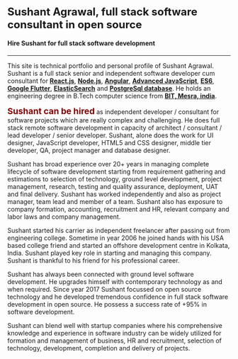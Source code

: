 # Sushant Agrawal, full stack software consultant in open source 
#### Hire Sushant for full stack software development
---

This site is technical portfolio and personal profile of Sushant Agrawal. Sushant is a full stack senior and independent software developer cum consultant for <a target='_blank' href = 'https://reactjs.org'>React.js</a>, <a href = 'https://nodejs.org' target='_blank'>Node.js</a>, <a target='_blank' href='https://angularjs.org/'>Angular</a>, <a target='_blank' href='https://www.javascript.com/'>Advanced JavaScript</a>, <a target='_blank' href='http://es6-features.org/#Constants'>ES6</a>, <a target='_blank' href='https://flutter.dev/'>Google Flutter</a>, <a target='_blank' href='https://www.elastic.co/'>ElasticSearch</a> and <a target='_blank' href = 'https://www.postgresql.org/'>PostgreSql database</a>. He holds an engineering degree in B.Tech computer science from <a target='_blank' href='https://www.bitmesra.ac.in/'>BIT, Mesra, india</a>. 

<h2>Sushant can be hired</h2> as independent developer / consultant for software projects which are really complex and challenging. He does full stack remote software development in capacity of architect / consultant / lead developer / senior developer. Sushant, alone does the work for UI designer, JavaScript developer, HTML5 and CSS designer, middle tier developer, QA, project manager and database designer.

Sushant has broad experience over 20+ years in managing complete lifecycle of software development starting from requirement gathering and estimations to selection of technology, ground level development, project management, research, testing and quality assurance, deployment, UAT and final delivery. Sushant has worked independently and also as project manager, team lead and member of a team. Sushant also has exposure to company formation, accounting, recruitment and HR, relevant company and labor laws and company management.

Sushant started his carrier as independent freelancer after passing out from engineering college. Sometime in year 2006 he joined hands with his USA based college friend and started an offshore development centre in Kolkata, India. Sushant played key role in starting and managing this company. Sushant is thankful to his friend for his professional career.

Sushant has always been connected with ground level software development. He upgrades himself with contemporary technology as and when required. Since year 2017 Sushant focussed on open source technology and he developed tremendous confidence in full stack software development in open source. He possess a success rate of +95% in software development.

Sushant can blend well with startup companies where his comprehensive knowledge and experience in software industry can be widely utilized for formation and management of business, HR and recruitment, selection of technology, development, completion and delivery of projects.


<style>
    h1 {
        font-size: 1.5rem;
    }
    h2 {
        font-size:1.2rem;
        display:inline-block;
        color:maroon;
        margin:0;
    }
    a {
        font-weight:bold;
    }
</style>